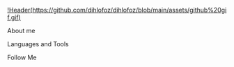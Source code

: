 [!Header(https://github.com/dihlofoz/dihlofoz/blob/main/assets/github%20gif.gif)](https://www.youtube.com/watch?v=dQw4w9WgXcQ&list=RDdQw4w9WgXcQ&start_radio=1&ab_channel=RickAstley)

About me

Languages and Tools

Follow Me